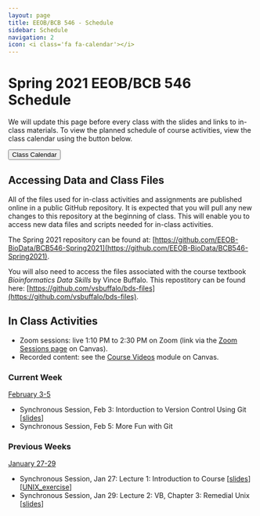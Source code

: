 ```yaml
---
layout: page
title: EEOB/BCB 546 - Schedule
sidebar: Schedule
navigation: 2
icon: <i class='fa fa-calendar'></i> 
---
```


# Spring 2021 EEOB/BCB 546 Schedule

We will update this page before every class with the slides and links to in-class materials. To view the planned schedule of course activities, view the class calendar using the button below.

<a href="https://docs.google.com/spreadsheets/d/1tTXO1SLPC1Rva90x9e8FhzVk9-uBWvca9YQsC0Zf1V4/edit?usp=sharing"><button type="button" class="btn btn-primary">Class Calendar</button></a>

## Accessing Data and Class Files

All of the files used for in-class activities and assignments are published online in a public GitHub repository. It is expected that you will pull any new changes to this repository at the beginning of class. This will enable you to access new data files and scripts needed for in-class activities. 

The Spring 2021 repository can be found at: [https://github.com/EEOB-BioData/BCB546-Spring2021](https://github.com/EEOB-BioData/BCB546-Spring2021). 

You will also need to access the files associated with the course textbook _Bioinformatics Data Skills_ by Vince Buffalo. This repostitory can be found here: [https://github.com/vsbuffalo/bds-files](https://github.com/vsbuffalo/bds-files).


## In Class Activities

* Zoom sessions: live 1:10 PM to 2:30 PM on Zoom (link via the [Zoom Sessions page](https://canvas.iastate.edu/courses/79905/pages/zoom-sessions) on Canvas).
* Recorded content: see the [Course Videos](https://canvas.iastate.edu/courses/79905/modules/461498) module on Canvas.

### Current Week 
<!-- I think it'd be good to have the current week on top, so when starting a new week, please move 
the previous week to the end and label it with the appropriate number -->

<u>February 3-5</u> 

* Synchronous Session, Feb 3: Intorduction to Version Control Using Git [[slides](slides/lecture_3Feb-TAH.html)] 
* Synchronous Session, Feb 5: More Fun with Git


### Previous Weeks 

<u>January 27-29</u> 

* Synchronous Session, Jan 27: Lecture 1: Introduction to Course [[slides](slides/Week1_Lecture1.pdf)] [[UNIX_exercise](slides/Unix_Exercise_1.pdf)]
* Synchronous Session, Jan 29: Lecture 2: VB, Chapter 3: Remedial Unix [[slides](slides/lecture_29Jan-MBH.html)]






